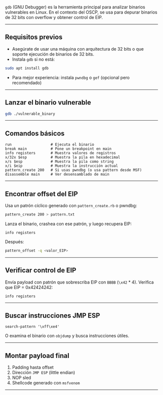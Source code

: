 `gdb` (GNU Debugger) es la herramienta principal para analizar binarios vulnerables en Linux. En el contexto del OSCP, se usa para depurar binarios de 32 bits con overflow y obtener control de EIP.

---

## Requisitos previos

- Asegúrate de usar una máquina con arquitectura de 32 bits o que soporte ejecución de binarios de 32 bits.
- Instala `gdb` si no está:
```bash
sudo apt install gdb
```
- Para mejor experiencia: instala `pwndbg` o `gef` (opcional pero recomendado)

---

## Lanzar el binario vulnerable

```bash
gdb ./vulnerable_binary
```

---

## Comandos básicos

```gdb
run                  # Ejecuta el binario
break main           # Pone un breakpoint en main
info registers       # Muestra valores de registros
x/32x $esp           # Muestra la pila en hexadecimal
x/s $esp             # Muestra la pila como string
x/i $eip             # Muestra la instrucción actual
pattern_create 200   # Si usas pwndbg (o usa pattern desde MSF)
disassemble main     # Ver desensamblado de main
```

---

## Encontrar offset del EIP

Usa un patrón cíclico generado con `pattern_create.rb` o pwndbg:
```bash
pattern_create 200 > pattern.txt
```

Lanza el binario, crashea con ese patrón, y luego recupera EIP:
```gdb
info registers
```

Después:
```bash
pattern_offset -q <valor_EIP>
```

---

## Verificar control de EIP

Envía payload con patrón que sobrescriba EIP con `BBBB` (`\x42` * 4). Verifica que EIP = 0x42424242:
```gdb
info registers
```

---

## Buscar instrucciones JMP ESP

```gdb
search-pattern '\xff\xe4'
```
O examina el binario con `objdump` y busca instrucciones útiles.

---

## Montar payload final

1. Padding hasta offset
2. Dirección `JMP ESP` (little endian)
3. NOP sled
4. Shellcode generado con `msfvenom`

---